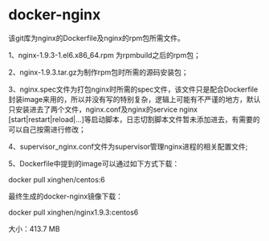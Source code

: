# docker-nginx
该git库为nginx的Dockerfile及nginx的rpm包所需文件。

1、nginx-1.9.3-1.el6.x86_64.rpm 为rpmbuild之后的rpm包；

2、nginx-1.9.3.tar.gz为制作rpm包时所需的源码安装包；

3、nginx.spec文件为打包nginx时所需的spec文件，该文件只是配合Dockerfile封装image来用的，所以并没有写的特别复杂，逻辑上可能有不严谨的地方，默认只安装进去了两个文件，nginx.conf及nginx的service nginx [start|restart|reload|...]等启动脚本，日志切割脚本文件暂未添加进去，有需要的可以自己按需进行修改；

4、supervisor_nginx.conf文件为supervisor管理nginx进程的相关配置文件;

5、Dockerfile中提到的image可以通过如下方式下载：

docker pull xinghen/centos:6

最终生成的docker-nginx镜像下载：

docker  pull xinghen/nginx1.9.3:centos6

大小：413.7 MB
